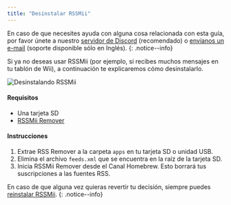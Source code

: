 ```yaml
---
title: "Desinstalar RSSMii"
---
```


En caso de que necesites ayuda con alguna cosa relacionada con esta guía, por favor únete a nuestro [servidor de Discord](https://discord.gg/b4Y7jfD) (recomendado) o [envíanos un e-mail](mailto:support@riiconnect24.net) (soporte disponible sólo en Inglés).
{: .notice--info}

Si ya no deseas usar RSSMii (por ejemplo, si recibes muchos mensajes en tu tablón de Wii), a continuación te explicaremos cómo desinstalarlo.

![Desinstalando RSSMii](/images/rssmii-remove.png)

#### Requisitos

* Una tarjeta SD
* [RSSMii Remover](https://github.com/RiiConnect24/rssmii/releases)

#### Instrucciones

1. Extrae RSS Remover a la carpeta `apps` en tu tarjeta SD o unidad USB.
2. Elimina el archivo `feeds.xml` que se encuentra en la raíz de la tarjeta SD.
3. Inicia RSSMii Remover desde el Canal Homebrew. Esto borrará tus suscripciones a las fuentes RSS.

En caso de que alguna vez quieras revertir tu decisión, siempre puedes [reinstalar RSSMii](rssmii).
{: .notice--info}
